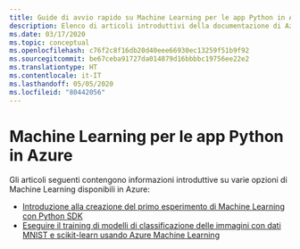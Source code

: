 ```yaml
---
title: Guide di avvio rapido su Machine Learning per le app Python in Azure
description: Elenco di articoli introduttivi della documentazione di Azure su Machine Learning per le app Python.
ms.date: 03/17/2020
ms.topic: conceptual
ms.openlocfilehash: c76f2c8f16db20d40eee66930ec13259f51b9f92
ms.sourcegitcommit: be67ceba91727da014879d16bbbbc19756ee22e2
ms.translationtype: HT
ms.contentlocale: it-IT
ms.lasthandoff: 05/05/2020
ms.locfileid: "80442056"
---
```

# <a name="machine-learning-for-python-apps-on-azure"></a>Machine Learning per le app Python in Azure

Gli articoli seguenti contengono informazioni introduttive su varie opzioni di Machine Learning disponibili in Azure:

- [Introduzione alla creazione del primo esperimento di Machine Learning con Python SDK](/azure/machine-learning/tutorial-1st-experiment-sdk-setup)
- [Eseguire il training di modelli di classificazione delle immagini con dati MNIST e scikit-learn usando Azure Machine Learning](/azure/machine-learning/tutorial-train-models-with-aml)
